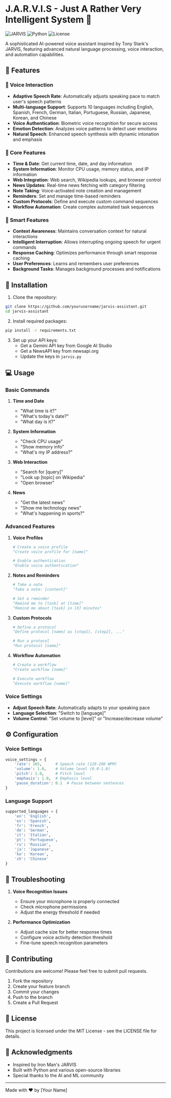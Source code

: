 # J.A.R.V.I.S - Just A Rather Very Intelligent System 🤖

![JARVIS](https://img.shields.io/badge/JARVIS-AI%20Assistant-blue)
![Python](https://img.shields.io/badge/Python-3.8%2B-brightgreen)
![License](https://img.shields.io/badge/License-MIT-yellow)

A sophisticated AI-powered voice assistant inspired by Tony Stark's JARVIS, featuring advanced natural language processing, voice interaction, and automation capabilities.

## 🌟 Features

### 🎤 Voice Interaction
- **Adaptive Speech Rate**: Automatically adjusts speaking pace to match user's speech patterns
- **Multi-language Support**: Supports 10 languages including English, Spanish, French, German, Italian, Portuguese, Russian, Japanese, Korean, and Chinese
- **Voice Authentication**: Biometric voice recognition for secure access
- **Emotion Detection**: Analyzes voice patterns to detect user emotions
- **Natural Speech**: Enhanced speech synthesis with dynamic intonation and emphasis

### 🤖 Core Features
- **Time & Date**: Get current time, date, and day information
- **System Information**: Monitor CPU usage, memory status, and IP information
- **Web Integration**: Web search, Wikipedia lookups, and browser control
- **News Updates**: Real-time news fetching with category filtering
- **Note Taking**: Voice-activated note creation and management
- **Reminders**: Set and manage time-based reminders
- **Custom Protocols**: Define and execute custom command sequences
- **Workflow Automation**: Create complex automated task sequences

### 🎯 Smart Features
- **Context Awareness**: Maintains conversation context for natural interactions
- **Intelligent Interruption**: Allows interrupting ongoing speech for urgent commands
- **Response Caching**: Optimizes performance through smart response caching
- **User Preferences**: Learns and remembers user preferences
- **Background Tasks**: Manages background processes and notifications

## 🚀 Installation

1. Clone the repository:
```bash
git clone https://github.com/yourusername/jarvis-assistant.git
cd jarvis-assistant
```

2. Install required packages:
```bash
pip install -r requirements.txt
```

3. Set up your API keys:
   - Get a Gemini API key from Google AI Studio
   - Get a NewsAPI key from newsapi.org
   - Update the keys in `jarvis.py`

## 💻 Usage

### Basic Commands

1. **Time and Date**
   - "What time is it?"
   - "What's today's date?"
   - "What day is it?"

2. **System Information**
   - "Check CPU usage"
   - "Show memory info"
   - "What's my IP address?"

3. **Web Interaction**
   - "Search for [query]"
   - "Look up [topic] on Wikipedia"
   - "Open browser"

4. **News**
   - "Get the latest news"
   - "Show me technology news"
   - "What's happening in sports?"

### Advanced Features

1. **Voice Profiles**
   ```python
   # Create a voice profile
   "Create voice profile for [name]"
   
   # Enable authentication
   "Enable voice authentication"
   ```

2. **Notes and Reminders**
   ```python
   # Take a note
   "Take a note: [content]"
   
   # Set a reminder
   "Remind me to [task] at [time]"
   "Remind me about [task] in [X] minutes"
   ```

3. **Custom Protocols**
   ```python
   # Define a protocol
   "Define protocol [name] as [step1], [step2], ..."
   
   # Run a protocol
   "Run protocol [name]"
   ```

4. **Workflow Automation**
   ```python
   # Create a workflow
   "Create workflow [name]"
   
   # Execute workflow
   "Execute workflow [name]"
   ```

### Voice Settings

- **Adjust Speech Rate**: Automatically adapts to your speaking pace
- **Language Selection**: "Switch to [language]"
- **Volume Control**: "Set volume to [level]" or "Increase/decrease volume"

## ⚙️ Configuration

### Voice Settings
```python
voice_settings = {
    'rate': 165,      # Speech rate (120-200 WPM)
    'volume': 1.0,    # Volume level (0.0-1.0)
    'pitch': 1.0,     # Pitch level
    'emphasis': 1.0,  # Emphasis level
    'pause_duration': 0.1  # Pause between sentences
}
```

### Language Support
```python
supported_languages = {
    'en': 'English',
    'es': 'Spanish',
    'fr': 'French',
    'de': 'German',
    'it': 'Italian',
    'pt': 'Portuguese',
    'ru': 'Russian',
    'ja': 'Japanese',
    'ko': 'Korean',
    'zh': 'Chinese'
}
```

## 🔧 Troubleshooting

1. **Voice Recognition Issues**
   - Ensure your microphone is properly connected
   - Check microphone permissions
   - Adjust the energy threshold if needed

2. **Performance Optimization**
   - Adjust cache size for better response times
   - Configure voice activity detection threshold
   - Fine-tune speech recognition parameters

## 🤝 Contributing

Contributions are welcome! Please feel free to submit pull requests.

1. Fork the repository
2. Create your feature branch
3. Commit your changes
4. Push to the branch
5. Create a Pull Request

## 📝 License

This project is licensed under the MIT License - see the LICENSE file for details.

## 🙏 Acknowledgments

- Inspired by Iron Man's JARVIS
- Built with Python and various open-source libraries
- Special thanks to the AI and ML community

---
Made with ❤️ by [Your Name] 